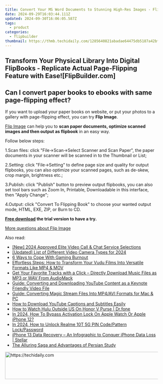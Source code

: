 ```yaml
---
title: Convert Your MS Word Documents to Stunning High-Res Images - FlipBuilder Free Conversion Tool!
date: 2024-09-29T16:03:44.111Z
updated: 2024-09-30T16:06:05.587Z
tags:
  - product
categories:
  - flipbuilder
thumbnail: https://thmb.techidaily.com/1285640821abadae64475db5187a42bfa0d643a297eba82ebbb288218a3b2d87.jpg
---
```


## Transform Your Physical Library Into Digital FlipBooks - Replicate Actual Page-Flipping Feature with Ease![FlipBuilder.com]

## Can I convert paper books to ebooks with same page-flipping effect?

If you want to upload your paper books on website, or put your photos to a gallery with page-flipping effect, you can try **Flip Image**. 

[Flip Image](https://tools.techidaily.com/flipbuilder/products/) can help you to **scan paper documents, optimize scanned images and then output as flipbook** in an easy way.

Follow below steps:

1.Scan files: click "File->Scan->Select Scanner and Scan Paper", the paper documents in your scanner will be scanned in to the Thumbnail or List;

2.Setting: click "File->Setting" to define page size and quality for output flipbooks, you can also optimize your scanned pages, such as de-skew, crop margin, brightness etc.;

3.Publish: click "Publish" button to preview output flipbooks, you can also set tool bars such as Zoom In, Printable, Downloadable in this interface, then "Apply Change";

4.Output: click "Convert To Flipping Book" to choose your wanted output mode, HTML, EXE, ZIP, or Burn to CD.

**[Free download](https://tools.techidaily.com/flipbuilder/products/) the trial version to have a try.** 

[More questions about Flip Image](https://tools.techidaily.com/flipbuilder/products/)

<ins class="adsbygoogle"
     style="display:block"
     data-ad-format="autorelaxed"
     data-ad-client="ca-pub-7571918770474297"
     data-ad-slot="1223367746"></ins>

<ins class="adsbygoogle"
     style="display:block"
     data-ad-client="ca-pub-7571918770474297"
     data-ad-slot="8358498916"
     data-ad-format="auto"
     data-full-width-responsive="true"></ins>

<span class="atpl-alsoreadstyle">Also read:</span>
<div><ul>
<li><a href="https://digital-screen-recording.techidaily.com/new-2024-approved-elite-video-call-and-chat-service-selections/"><u>[New] 2024 Approved Elite Video Call & Chat Service Selections</u></a></li>
<li><a href="https://fox-links.techidaily.com/updated-list-of-different-video-camera-types-for-2024/"><u>[Updated] List of Different Video Camera Types for 2024</u></a></li>
<li><a href="https://games-able.techidaily.com/6-ways-to-cope-with-gaming-burnout/"><u>6 Ways to Cope With Gaming Burnout</u></a></li>
<li><a href="https://win-hacks.techidaily.com/effortless-steps-how-to-transform-your-vudu-films-into-versatile-formats-like-mp4-and-mov/"><u>Effortless Steps: How to Transform Your Vudu Films Into Versatile Formats Like MP4 & MOV</u></a></li>
<li><a href="https://win-hacks.techidaily.com/get-your-favorite-tracks-with-a-click-directly-download-music-files-as-mp3-or-wav-from-audiomack/"><u>Get Your Favorite Tracks with a Click – Directly Download Music Files as MP3 or WAV From AudioMack</u></a></li>
<li><a href="https://win-hacks.techidaily.com/guide-converting-and-downloading-youtube-content-as-a-keynote-friendly-video-file/"><u>Guide: Converting and Downloading YouTube Content as a Keynote Friendly Video File</u></a></li>
<li><a href="https://win-hacks.techidaily.com/guide-converting-magic-stream-files-into-mp4avi-formats-for-mac-and-pc/"><u>Guide: Converting Magic Stream Files Into MP4/AVI Formats for Mac & PC</u></a></li>
<li><a href="https://win-hacks.techidaily.com/how-to-download-youtube-captions-and-subtitles-easily/"><u>How to Download YouTube Captions and Subtitles Easily</u></a></li>
<li><a href="https://change-location.techidaily.com/how-to-watch-hulu-outside-us-on-honor-v-purse-drfone-by-drfone-virtual-android/"><u>How to Watch Hulu Outside US On Honor V Purse | Dr.fone</u></a></li>
<li><a href="https://activate-lock.techidaily.com/in-2024-how-to-bypass-activation-lock-on-apple-watch-or-apple-iphone-12-by-drfone-ios/"><u>In 2024, How To Bypass Activation Lock On Apple Watch Or Apple iPhone 12?</u></a></li>
<li><a href="https://easy-unlock-android.techidaily.com/in-2024-how-to-unlock-realme-10t-5g-pin-codepattern-lockpassword-by-drfone-android/"><u>In 2024, How to Unlock Realme 10T 5G PIN Code/Pattern Lock/Password</u></a></li>
<li><a href="https://review-topics.techidaily.com/iphone-13-data-recovery-an-infographic-to-conquer-iphone-data-loss-stellar-by-stellar-data-recovery-ios-iphone-data-recovery/"><u>iPhone 13 Data Recovery – An Infographic to Conquer iPhone Data Loss | Stellar</u></a></li>
<li><a href="https://mondly-stories.techidaily.com/the-alluring-saga-and-advantages-of-persian-study/"><u>The Alluring Saga and Advantages of Persian Study</u></a></li>
</ul></div>

<!-- affiliate ads begin -->
<a href="https://ephamedtechinc.pxf.io/c/5597632/2123511/26400" target="_top" id="2123511">
  <img src="//a.impactradius-go.com/display-ad/26400-2123511" border="0" alt="https://techidaily.com" width="728" height="90"/>
</a>
<img height="0" width="0" src="https://ephamedtechinc.pxf.io/i/5597632/2123511/26400" style="position:absolute;visibility:hidden;" border="0" />
<!-- affiliate ads end -->

